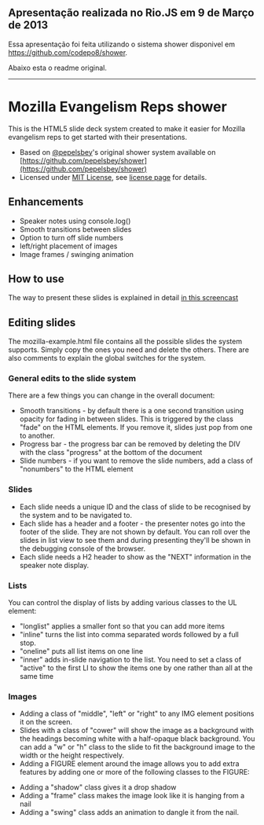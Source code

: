 ## Apresentação realizada no Rio.JS em 9 de Março de 2013

Essa apresentação foi feita utilizando o sistema shower disponivel em https://github.com/codepo8/shower.

Abaixo esta o readme original.

----

# Mozilla Evangelism Reps shower

This is the HTML5 slide deck system created to make it easier for Mozilla evangelism reps to get started with their presentations. 

* Based on [@pepelsbey](http://twitter.com/pepelsbey)'s original shower system available on [https://github.com/pepelsbey/shower](https://github.com/pepelsbey/shower)
* Licensed under [MIT License](http://en.wikipedia.org/wiki/MIT_License), see [license page](https://github.com/pepelsbey/shower/wiki/License-En) for details.

## Enhancements

* Speaker notes using console.log()
* Smooth transitions between slides
* Option to turn off slide numbers
* left/right placement of images
* Image frames / swinging animation

## How to use 

The way to present these slides is explained in detail [in this screencast](http://www.youtube.com/watch?v=5xBfy8mN1iQ)

## Editing slides

The mozilla-example.html file contains all the possible slides the system supports. Simply copy the ones you need and delete the others. There are also comments to explain the global switches for the system.

### General edits to the slide system

There are a few things you can change in the overall document:

* Smooth transitions - by default there is a one second transition using opacity for fading in between slides. This is triggered by the class "fade" on the HTML elements. If you remove it, slides just pop from one to another.
* Progress bar - the progress bar can be removed by deleting the DIV with the class "progress" at the bottom of the document
* Slide numbers - if you want to remove the slide numbers, add a class of "nonumbers" to the HTML element

### Slides

* Each slide needs a unique ID and the class of slide to be recognised by the system and to be navigated to.
* Each slide has a header and a footer - the presenter notes go into the footer of the slide. They are not shown by default. You can roll over the slides in list view to see them and during presenting they'll be shown in the debugging console of the browser.
* Each slide needs a H2 header to show as the "NEXT" information in the speaker note display.

### Lists

You can control the display of lists by adding various classes to the UL element:

* "longlist" applies a smaller font so that you can add more items
* "inline" turns the list into comma separated words followed by a full stop.
* "oneline" puts all list items on one line
* "inner" adds in-slide navigation to the list. You need to set a class of "active" to the first LI to show the items one by one rather than all at the same time

### Images

* Adding a class of "middle", "left" or "right" to any IMG element positions it on the screen. 
* Slides with a class of "cower" will show the image as a background with the headings becoming white with a half-opaque black background. You can add a "w" or "h" class to the slide to fit the background image to the width or the height respectively.
* Adding a FIGURE element around the image allows you to add extra features by adding one or more of the following classes to the FIGURE:
- Adding a "shadow" class gives it a drop shadow
- Adding a "frame" class makes the image look like it is hanging from a nail
- Adding a "swing" class adds an animation to dangle it from the nail.
